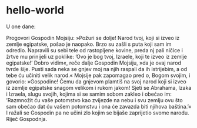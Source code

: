 # hello-world



U one dane: 

Progovori Gospodin Mojsiju:
»Požuri se dolje! Narod tvoj, koji si izveo iz zemlje egipatske, pošao je naopako. 
Brzo su zašli s puta koji sam im odredio. 
Napravili su sebi tele od rastopljene kovine, preda nj pali ničice i žrtve mu prinijeli uz poklike: 
’Ovo je bog tvoj, Izraele, koji te izveo iz zemlje egipatske!’ 
Dobro vidim«, reče dalje Gospodin Mojsiju, 
»da je ovaj narod tvrde šije. 
Pusti sada neka se gnjev moj na njih raspali da ih istrijebim, a od tebe ću učiniti velik narod.«
Mojsije pak zapomagao pred o, Bogom svojim, i govorio: 
»Gospodine! Čemu da gnjevom plamtiš na svoj narod koji si izveo iz zemlje egipatske snagom velikom i rukom jakom! 
Sjeti se Abrahama, Izaka i Izraela, slugu svojih, kojima si se samim sobom zakleo i obećao im: 
’Razmnožit ću vaše potomstvo kao zvijezde na nebu i svu zemlju ovu što sam obećao dat ću vašem potomstvu i ona će zavazda biti njihova baština.’«
I ražali se Gospodin pa ne učini zlo kojim se bijaše zaprijetio svome narodu.
Riječ Gospodnja.
